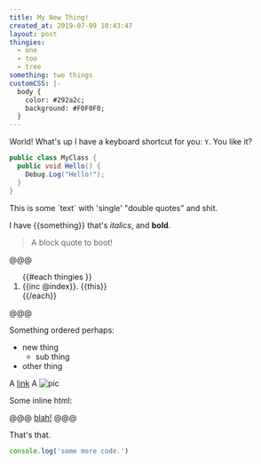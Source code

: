 ```yaml
---
title: My New Thing!
created_at: 2019-07-09 10:43:47
layout: post
thingies:
  - one
  - too
  - tree
something: two things
customCSS: |-
  body {
    color: #292a2c;
    background: #F0F0F0;
  }
---
```


World! What's up I have a keyboard shortcut for you: `Y`. You like it?

```csharp
public class MyClass {
  public void Hello() {
    Debug.Log("Hello!");
  }
}
```

This is some \`text\` with 'single' "double quotes" and shit.

I have {{something}} that's _italics_, and **bold**.

> A block quote to boot!

@@@
<ol>
{{#each thingies }}
<li>{{inc @index}}. {{this}}</li>
{{/each}}
</ol>
@@@

Something ordered perhaps:

- new thing
  - sub thing
- other thing

A [link](http://index.hu/)
A ![pic](blah.gif)

Some inline html:

@@@
<a href="http://blah.hu">blah!</a>
@@@

That's that.

```js
console.log('some more code.')
```
